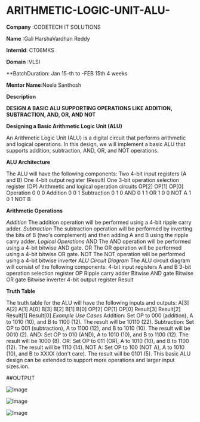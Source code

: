 # ARITHMETIC-LOGIC-UNIT-ALU-

**Company** :CODETECH IT SOLUTIONS

**Name**    :Gali HarshaVardhan Reddy

**InternId**:  CT06MKS

**Domain**  :VLSI

**BatchDuration: Jan 15-th to -FEB 15th  4 weeks

**Mentor Name**:Neela Santhosh


 **Description**

**DESIGN A BASIC ALU SUPPORTING OPERATIONS LIKE ADDITION, SUBTRACTION, AND, OR, AND NOT**

**Designing a Basic Arithmetic Logic Unit (ALU)**

An Arithmetic Logic Unit (ALU) is a digital circuit that performs arithmetic and logical operations. In this design, we will implement a basic ALU that supports addition, subtraction, AND, OR, and NOT operations.

**ALU Architecture**

The ALU will have the following components:
Two 4-bit input registers (A and B)
One 4-bit output register (Result)
One 3-bit operation selection register (OP)
Arithmetic and logical operation circuits
OP[2] 	OP[1]	 OP[0] 	Operation
0	      0	      0	  Addition
0	      0	      1	  Subtraction
0	      1       0	  AND
0      	1	      1   OR
1      	0       0   NOT A
1      	0	      1	  NOT B

**Arithmetic Operations**

*Addition*
The addition operation will be performed using a 4-bit ripple carry adder.
*Subtraction*
The subtraction operation will be performed by inverting the bits of B (two's complement) and then adding A and B using the ripple carry adder.
*Logical Operations*
AND
The AND operation will be performed using a 4-bit bitwise AND gate.
OR
The OR operation will be performed using a 4-bit bitwise OR gate.
NOT
The NOT operation will be performed using a 4-bit bitwise inverter
*ALU Circuit Diagram*
The ALU circuit diagram will consist of the following components:
4-bit input registers A and B
3-bit operation selection register OP
Ripple carry adder
Bitwise AND gate
Bitwise OR gate
Bitwise inverter
4-bit output register Result

**Truth Table**

The truth table for the ALU will have the following inputs and outputs:
A[3]	A[2]	A[1]	A[0]	B[3]	B[2]	B[1]	B[0]	OP[2]	OP[1]	OP[0]	Result[3]	Result[2]	Result[1]	Result[0]
*Example Use Cases*
Addition: Set OP to 000 (addition), A to 1010 (10), and B to 1100 (12). The result will be 10110 (22).
Subtraction: Set OP to 001 (subtraction), A to 1100 (12), and B to 1010 (10). The result will be 0010 (2).
AND: Set OP to 010 (AND), A to 1010 (10), and B to 1100 (12). The result will be 1000 (8).
OR: Set OP to 011 (OR), A to 1010 (10), and B to 1100 (12). The result will be 1110 (14).
NOT A: Set OP to 100 (NOT A), A to 1010 (10), and B to XXXX (don't care). The result will be 0101 (5).
This basic ALU design can be extended to support more operations and larger input sizes.ion.

##OUTPUT

![Image](https://github.com/user-attachments/assets/68eac30c-13b9-42b7-9d67-f8949f551438)

![Image](https://github.com/user-attachments/assets/611c6e91-0918-4e0d-8519-e1eb734144db)


![Image](https://github.com/user-attachments/assets/651ba3ea-0d10-47dd-bc8d-6ee4d0da34ef)

